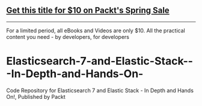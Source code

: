 ## [Get this title for $10 on Packt's Spring Sale](https://www.packt.com/V09960?utm_source=github&utm_medium=packt-github-repo&utm_campaign=spring_10_dollar_2022)
-----
For a limited period, all eBooks and Videos are only $10. All the practical content you need \- by developers, for developers

# Elasticsearch-7-and-Elastic-Stack---In-Depth-and-Hands-On-
Code Repository for Elasticsearch 7 and Elastic Stack - In Depth and Hands On!, Published by Packt
